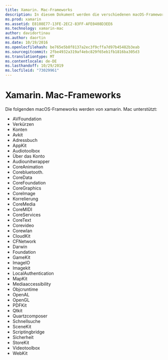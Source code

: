 ```yaml
---
title: Xamarin. Mac-Frameworks
description: In diesem Dokument werden die verschiedenen macOS-Frameworks aufgelistet, die für die Entwicklung von Macintosh-Anwendungen mit xamarin. Mac verfügbar sind.
ms.prod: xamarin
ms.assetid: E8108E77-13FE-2EC2-83FF-AFE0408D3EE6
ms.technology: xamarin-mac
author: davidortinau
ms.author: daortin
ms.date: 10/19/2016
ms.openlocfilehash: be765e5b8f8137a2ec3f9cffa7d97b45482b3eab
ms.sourcegitcommit: 2fbe4932a319af4ebc829f65eb1fb1816ba305d3
ms.translationtype: MT
ms.contentlocale: de-DE
ms.lasthandoff: 10/29/2019
ms.locfileid: "73029961"
---
```

# <a name="xamarinmac-frameworks"></a>Xamarin. Mac-Frameworks

Die folgenden macOS-Frameworks werden von xamarin. Mac unterstützt:

- AVFoundation 
- Verkürzen
- Konten
- Avkit
- Adressbuch 
- AppKit 
- Audiotoolbox 
- Über das Konto 
- Audiounitwrapper 
- CoreAnimation 
- Corebluetooth. 
- CoreData 
- CoreFoundation 
- CoreGraphics 
- CoreImage 
- Korrelierung 
- CoreMedia 
- CoreMIDI 
- CoreServices 
- CoreText 
- Corevideo 
- Corewlan 
- CloudKit
- CFNetwork
- Darwin 
- Foundation 
- GameKit 
- ImageIO 
- Imagekit 
- LocalAuthentication
- MapKit
- Mediaaccessibility
- Objcruntime 
- OpenAL 
- OpenGL 
- PDFKit 
- Qtkit 
- Quartzcomposer 
- Schnellsuche 
- SceneKit 
- Scriptingbridge 
- Sicherheit 
- StoreKit 
- Videotoolbox
- WebKit
